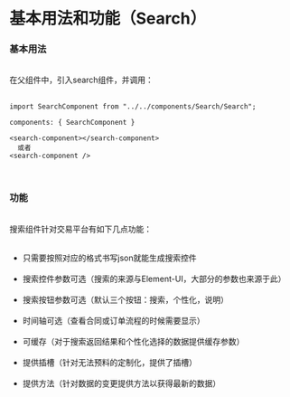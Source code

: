 # 基本用法和功能（Search）

### 基本用法
<br>
在父组件中，引入search组件，并调用：<br><br>

```
import SearchComponent from "../../components/Search/Search";

components: { SearchComponent }
```
```
<search-component></search-component>
  或者
<search-component />
```
<br>

### 功能
<br>
搜索组件针对交易平台有如下几点功能：
<br><br>

* 只需要按照对应的格式书写json就能生成搜索控件
<br><br>
* 搜索控件参数可选（搜索的来源与Element-UI，大部分的参数也来源于此）
<br><br>
* 搜索按钮参数可选（默认三个按钮：搜索，个性化，说明）
<br><br>
* 时间轴可选（查看合同或订单流程的时候需要显示）
<br><br>
* 可缓存（对于搜索返回结果和个性化选择的数据提供缓存参数）
<br><br>
* 提供插槽（针对无法预料的定制化，提供了插槽）
<br><br>
* 提供方法（针对数据的变更提供方法以获得最新的数据）


